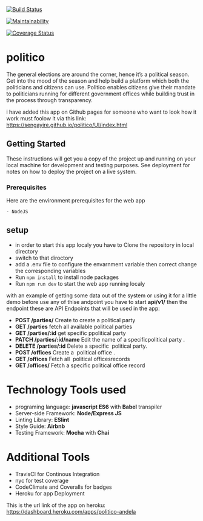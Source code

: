 [![Build Status](https://travis-ci.org/sengayire/politico.svg?branch=develop)](https://travis-ci.org/sengayire/politico)

[![Maintainability](https://api.codeclimate.com/v1/badges/b7f97318bdbc0480c4e2/maintainability)](https://codeclimate.com/github/sengayire/politico/maintainability)

[![Coverage Status](https://coveralls.io/repos/github/sengayire/politico/badge.svg?branch=develop)](https://coveralls.io/github/sengayire/politico?branch=develop&kill_cache=1)

# politico


The general elections are around the corner, hence it’s a political season. Get into the mood of the season and help build a platform which both the politicians and citizens can use.
Politico enables citizens give their mandate to politicians running for different government offices
while building trust in the process through transparency.

i have added this app on Github pages for someone who want to look how it work must foolow it via this link: https://sengayire.github.io/politico/UI/index.html

## Getting Started

These instructions will get you a copy of the project up and running on your local machine for development and testing purposes. See deployment for notes on how to deploy the project on a live system.

### Prerequisites

Here are the environment prerequisites for the web app

```
- NodeJS
```

## setup

- in order to start this app localy you have to Clone the repository in local directory
- switch to that diroctory 
- add a .env file to configure the envarnment variable then correct change the corresponding variables
- Run `npm install` to install node packages
- Run `npm run dev` to start the web app running localy


with an example of getting some data out of the system or using it for a little demo
before use any of thise andpoint you have to start **api/v1/** then the endpoint
these are  API Endpoints that will be used in the app:
* **POST /parties/** Create to create a political party
* **GET /parties** fetch all available political parties
* **GET /parties/:id** get specific ppolitical party
* **PATCH /parties/:id/name** Edit the name of a specific ​ political party​ .
* **DELETE /parties/:id** Delete a specific ​ political party.
* **POST /offices** Create a ​ political office​ .
* **GET /offices** Fetch all ​ political offices​ records
* **GET /offices/<office-id>** Fetch a specific ​ political office​ record

# Technology Tools used
* programing language: **javascript ES6** with **Babel** transpiler
* Server-side Framework: **Node/Express JS**
* Linting Library: **ESlint**
* Style Guide: **Airbnb**
* Testing Framework: **Mocha** with **Chai**

# Additional Tools
* TravisCI for Continous Integration
* nyc for test coverage
* CodeClimate and Coveralls for badges
* Heroku for app Deployment 

This is the  url link of the app on heroku: https://dashboard.heroku.com/apps/politico-andela 
